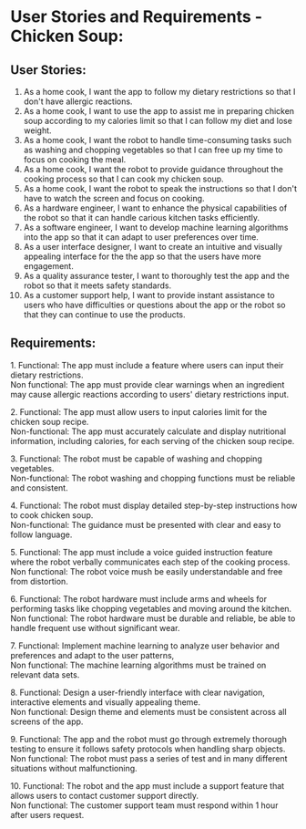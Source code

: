 # User Stories and Requirements - Chicken Soup:

## User Stories:
1. As a home cook, I want the app to follow my dietary restrictions so that I don't have allergic reactions.
2. As a home cook, I want to use the app to assist me in preparing chicken soup according to my calories limit so that I can follow my diet and lose weight.
3. As a home cook, I want the robot to handle time-consuming tasks such as washing and chopping vegetables so that I can free up my time to focus on cooking the meal.
4. As a home cook, I want the robot to provide guidance throughout the cooking process so that I can cook my chicken soup.
5. As a home cook, I want the robot to speak the instructions so that I don't have to watch the screen and focus on cooking.
6. As a hardware engineer, I want to enhance the physical capabilities of the robot so that it can handle carious kitchen tasks efficiently.
7. As a software engineer, I want to develop machine learning algorithms into the app so that it can adapt to user preferences over time.
8. As a user interface designer, I want to create an intuitive and visually appealing interface for the the app so that the users have more engagement.
9. As a quality assurance tester, I want to thoroughly test the app and the robot so that it meets safety standards.
10. As a customer support help, I want to provide instant assistance to users who have difficulties or questions about the app or the robot so that they can continue to use the products.

## Requirements:

<p>1. Functional: The app must include a feature where users can input their dietary restrictions.
<br>Non functional: The app must provide clear warnings when an ingredient may cause allergic reactions according to users' dietary restrictions input.</p>

<p>2. Functional: The app must allow users to input calories limit for the chicken soup recipe.
<br>Non-functional: The app must accurately calculate and display nutritional information, including calories, for each serving of the chicken soup recipe.</p>

<p>3. Functional: The robot must be capable of washing and chopping vegetables.
<br>Non-functional: The robot washing and chopping functions must be reliable and consistent.</p>

<p>4. Functional: The robot must display detailed step-by-step instructions how to cook chicken soup.
<br>Non-functional: The guidance must be presented with clear and easy to follow language.</p>

<p>5. Functional: The app must include a voice guided instruction feature where the robot verbally communicates each step of the cooking process.
<br>Non functional: The robot voice mush be easily understandable and free from distortion.</p>

<p>6. Functional: The robot hardware must include arms and wheels for performing tasks like chopping vegetables and moving around the kitchen.
<br>Non functional: The robot hardware must be durable and reliable, be able to handle frequent use without significant wear.</p>

<p>7. Functional: Implement machine learning to analyze user behavior and preferences and adapt to the user patterns,
<br>Non functional: The machine learning algorithms must be trained on relevant data sets.</p>

<p>8. Functional: Design a user-friendly interface with clear navigation, interactive elements and visually appealing theme.
<br>Non functional: Design theme and elements must be consistent across all screens of the app.</p>

<p>9. Functional: The app and the robot must go through extremely thorough testing to ensure it follows safety protocols when handling sharp objects.
<br>Non functional: The robot must pass a series of test and in many different situations without malfunctioning.</p>

<p>10. Functional: The robot and the app must include a support feature that allows users to contact customer support directly.
<br>Non functional: The customer support team must respond within 1 hour after users request.</p>
